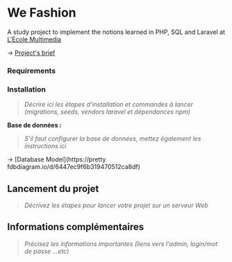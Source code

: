 
# We Fashion
A study project to implement the notions learned in PHP, SQL and Laravel at [L'Ecole Multimedia](https://www.ecole-multimedia.com/)

-> [Project's brief](public/brief.pdf)

### Requirements

### Installation

> _Décrire ici les étapes d'installation et commandes à lancer (migrations, seeds, vendors laravel et dépendances npm)_

**Base de données :**

> _S'il faut configurer la base de données, mettez également les instructions ici_

-> [Database Model](https://pretty fdbdiagram.io/d/6447ec9f6b319470512ca8df)

## Lancement du projet

> _Décrivez les étapes pour lancer votre projet sur un serveur Web_

## Informations complémentaires

> _Précisez les informations importantes (liens vers l'admin, login/mot de passe ...etc)_